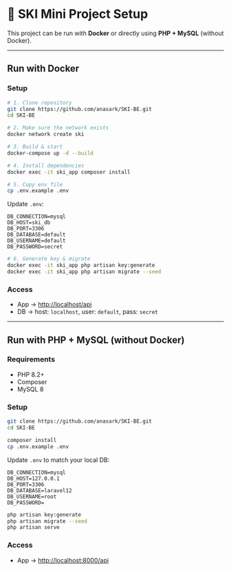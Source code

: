 # 📘 SKI Mini Project Setup

This project can be run with **Docker** or directly using **PHP + MySQL** (without Docker).  

---

## Run with Docker

### Setup
```bash
# 1. Clone repository
git clone https://github.com/anasark/SKI-BE.git
cd SKI-BE

# 2. Make sure the network exists
docker network create ski

# 3. Build & start
docker-compose up -d --build

# 4. Install dependencies
docker exec -it ski_app composer install

# 5. Copy env file
cp .env.example .env
```

Update `.env`:
```
DB_CONNECTION=mysql
DB_HOST=ski_db
DB_PORT=3306
DB_DATABASE=default
DB_USERNAME=default
DB_PASSWORD=secret
```

```bash
# 6. Generate key & migrate
docker exec -it ski_app php artisan key:generate
docker exec -it ski_app php artisan migrate --seed
```

### Access
- App → [http://localhost/api](http://localhost/api)  
- DB → host: `localhost`, user: `default`, pass: `secret`

---

## Run with PHP + MySQL (without Docker)

### Requirements
- PHP 8.2+
- Composer
- MySQL 8

### Setup
```bash
git clone https://github.com/anasark/SKI-BE.git
cd SKI-BE

composer install
cp .env.example .env
```

Update `.env` to match your local DB:
```
DB_CONNECTION=mysql
DB_HOST=127.0.0.1
DB_PORT=3306
DB_DATABASE=laravel12
DB_USERNAME=root
DB_PASSWORD=
```

```bash
php artisan key:generate
php artisan migrate --seed
php artisan serve
```

### Access
- App → [http://localhost:8000/api](http://localhost:8000/api)
